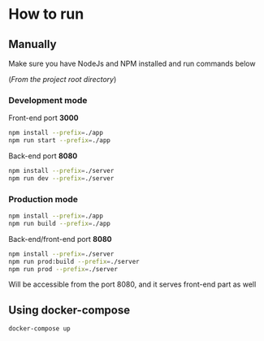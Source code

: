 # How to run

## Manually

Make sure you have NodeJs and NPM installed and run commands below

(_From the project root directory_)

### Development mode

Front-end port **3000**

```bash
npm install --prefix=./app
npm run start --prefix=./app
```

Back-end port **8080**

```bash
npm install --prefix=./server
npm run dev --prefix=./server
```

### Production mode

```bash
npm install --prefix=./app
npm run build --prefix=./app
```

Back-end/front-end port **8080**

```bash
npm install --prefix=./server
npm run prod:build --prefix=./server
npm run prod --prefix=./server
```

Will be accessible from the port 8080, and it serves front-end part as well

## Using docker-compose

```bash
docker-compose up
```
